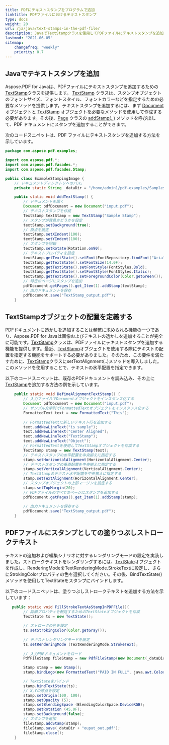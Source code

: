 ```yaml
---
title: PDFにテキストスタンプをプログラムで追加
linktitle: PDFファイルにおけるテキストスタンプ
type: docs
weight: 20
url: /ja/java/text-stamps-in-the-pdf-file/
description: JavaでTextStampクラスを使用してPDFファイルにテキストスタンプを追加します。
lastmod: "2021-06-05"
sitemap:
    changefreq: "weekly"
    priority: 0.7
---
```


## Javaでテキストスタンプを追加

Aspose.PDF for Javaは、PDFファイルにテキストスタンプを追加するための[TextStamp](https://reference.aspose.com/pdf/java/com.aspose.pdf/TextStamp)クラスを提供します。
 [TextStamp](https://reference.aspose.com/pdf/java/com.aspose.pdf/TextStamp) クラスは、スタンプオブジェクトのフォントサイズ、フォントスタイル、フォントカラーなどを指定するための必要なメソッドを提供します。テキストスタンプを追加するには、まず [Document](https://reference.aspose.com/pdf/java/com.aspose.pdf/Document) オブジェクトと [TextStamp](https://reference.aspose.com/pdf/java/com.aspose.pdf/TextStamp) オブジェクトを必要なメソッドを使用して作成する必要があります。その後、[Page](https://reference.aspose.com/pdf/java/com.aspose.pdf/Page) クラスの [addStamp(..)](https://reference.aspose.com/pdf/java/com.aspose.pdf/Page#addStamp-com.aspose.pdf.Stamp-) メソッドを呼び出して、PDF ドキュメントにスタンプを追加することができます。

次のコードスニペットは、PDF ファイルにテキストスタンプを追加する方法を示しています。

```java
package com.aspose.pdf.examples;

import com.aspose.pdf.*;
import com.aspose.pdf.facades.*;
import com.aspose.pdf.facades.Stamp;

public class ExampleStampingImage {
    // ドキュメントディレクトリへのパス。
    private static String _dataDir = "/home/admin1/pdf-examples/Samples/";

    public static void AddTextStamp() {
        // ドキュメントを開く
        Document pdfDocument = new Document("input.pdf");
        // テキストスタンプを作成
        TextStamp textStamp = new TextStamp("Sample Stamp");
        // スタンプが背景かどうかを設定
        textStamp.setBackground(true);
        // 原点を設定
        textStamp.setXIndent(100);
        textStamp.setYIndent(100);
        // スタンプを回転
        textStamp.setRotate(Rotation.on90);
        // テキストプロパティを設定
        textStamp.getTextState().setFont(FontRepository.findFont("Arial"));
        textStamp.getTextState().setFontSize(14.0F);
        textStamp.getTextState().setFontStyle(FontStyles.Bold);
        textStamp.getTextState().setFontStyle(FontStyles.Italic);
        textStamp.getTextState().setForegroundColor(Color.getGreen());
        // 特定のページにスタンプを追加
        pdfDocument.getPages().get_Item(1).addStamp(textStamp);
        // 出力ドキュメントを保存
        pdfDocument.save("TextStamp_output.pdf");
    }
```

## TextStampオブジェクトの配置を定義する

PDFドキュメントに透かしを追加することは頻繁に求められる機能の一つであり、Aspose.PDF for Javaは画像およびテキストの透かしを追加することが完全に可能です。[TextStamp](https://reference.aspose.com/pdf/java/com.aspose.pdf/TextStamp)クラスは、PDFファイルにテキストスタンプを追加する機能を提供します。最近、[TextStamp](https://reference.aspose.com/pdf/java/com.aspose.pdf/TextStamp)オブジェクトを使用する際にテキストの配置を指定する機能をサポートする必要がありました。そのため、この要件を満たすために、[TextStamp](https://reference.aspose.com/pdf/java/com.aspose.pdf/TextStamp)クラスにsetTextAlignment(..)メソッドを導入しました。このメソッドを使用することで、テキストの水平配置を指定できます。

以下のコードスニペットは、既存のPDFドキュメントを読み込み、その上に[TextStamp](https://reference.aspose.com/pdf/java/com.aspose.pdf/TextStamp)を追加する方法の例を示しています。

```java
    public static void DefineAlignmentTextStamp() {
        // 入力ファイルでDocumentオブジェクトをインスタンス化する
        Document pdfDocument = new Document("input.pdf");
        // サンプル文字列でFormattedTextオブジェクトをインスタンス化する
        FormattedText text = new FormattedText("This");
        
        // FormattedTextに新しいテキスト行を追加する
        text.addNewLineText("is sample");
        text.addNewLineText("Center Aligned");
        text.addNewLineText("TextStamp");
        text.addNewLineText("Object");
        // FormattedTextを使用してTextStampオブジェクトを作成する
        TextStamp stamp = new TextStamp(text);
        // テキストスタンプの水平配置を中央揃えに指定する
        stamp.setHorizontalAlignment(HorizontalAlignment.Center);
        // テキストスタンプの垂直配置を中央揃えに指定する
        stamp.setVerticalAlignment(VerticalAlignment.Center);
        // TextStampのテキスト水平配置を中央揃えに指定する
        stamp.setTextAlignment(HorizontalAlignment.Center);
        // スタンプオブジェクトの上部マージンを設定する
        stamp.setTopMargin(20);
        // PDFファイルのすべてのページにスタンプを追加する
        pdfDocument.getPages().get_Item(1).addStamp(stamp);
        
        // 出力ドキュメントを保存する
        pdfDocument.save("TextStamp_output.pdf");
    }
```


## PDFファイルにスタンプとしての塗りつぶしストロークテキスト

テキストの追加および編集シナリオに対するレンダリングモードの設定を実装しました。ストロークテキストをレンダリングするには、[TextState](https://reference.aspose.com/pdf/java/com.aspose.pdf/TextState)オブジェクトを作成し、RenderingModeをTextRenderingMode.StrokeTextに設定し、さらにStrokingColorプロパティの色を選択してください。その後、BindTextState()メソッドを使用してTextStateをスタンプにバインドします。

以下のコードスニペットは、塗りつぶしストロークテキストを追加する方法を示しています：

```java
   public static void FillStrokeTextAsStampInPDFFile(){
        // 詳細プロパティを転送するためのTextStateオブジェクトを作成
        TextState ts = new TextState();
        
        // ストロークの色を設定
        ts.setStrokingColor(Color.getGray());
        
        // テキストレンダリングモードを設定
        ts.setRenderingMode (TextRenderingMode.StrokeText);
        
        // 入力PDFドキュメントをロード
        PdfFileStamp fileStamp = new PdfFileStamp(new Document(_dataDir + "input.pdf"));

        Stamp stamp = new Stamp();
        stamp.bindLogo(new FormattedText("PAID IN FULL", java.awt.Color.GRAY, "Arial", EncodingType.Winansi, true, 78));

        // TextStateをバインド
        stamp.bindTextState(ts);
        // X,Yの原点を設定
        stamp.setOrigin(100, 100);
        stamp.setOpacity (5);
        stamp.setBlendingSpace (BlendingColorSpace.DeviceRGB);
        stamp.setRotation (45.0F);
        stamp.setBackground(false);
        // スタンプを追加
        fileStamp.addStamp(stamp);
        fileStamp.save(_dataDir + "ouput_out.pdf");
        fileStamp.close();
    }
```